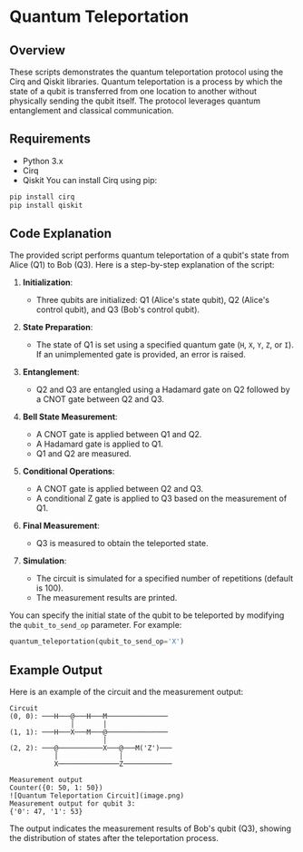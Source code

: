 # Quantum Teleportation

## Overview

These scripts demonstrates the quantum teleportation protocol using the Cirq and Qiskit libraries. Quantum teleportation is a process by which the state of a qubit is transferred from one location to another without physically sending the qubit itself. The protocol leverages quantum entanglement and classical communication.

## Requirements

- Python 3.x
- Cirq
- Qiskit
You can install Cirq using pip:

```bash
pip install cirq
pip install qiskit
```

## Code Explanation

The provided script performs quantum teleportation of a qubit's state from Alice (Q1) to Bob (Q3). Here is a step-by-step explanation of the script:

1. **Initialization**:
    - Three qubits are initialized: Q1 (Alice's state qubit), Q2 (Alice's control qubit), and Q3 (Bob's control qubit).

2. **State Preparation**:
    - The state of Q1 is set using a specified quantum gate (`H`, `X`, `Y`, `Z`, or `I`). If an unimplemented gate is provided, an error is raised.

3. **Entanglement**:
    - Q2 and Q3 are entangled using a Hadamard gate on Q2 followed by a CNOT gate between Q2 and Q3.

4. **Bell State Measurement**:
    - A CNOT gate is applied between Q1 and Q2.
    - A Hadamard gate is applied to Q1.
    - Q1 and Q2 are measured.

5. **Conditional Operations**:
    - A CNOT gate is applied between Q2 and Q3.
    - A conditional Z gate is applied to Q3 based on the measurement of Q1.

6. **Final Measurement**:
    - Q3 is measured to obtain the teleported state.

7. **Simulation**:
    - The circuit is simulated for a specified number of repetitions (default is 100).
    - The measurement results are printed.

You can specify the initial state of the qubit to be teleported by modifying the `qubit_to_send_op` parameter. For example:

```python
quantum_teleportation(qubit_to_send_op='X')
```

## Example Output

Here is an example of the circuit and the measurement output:

```
Circuit
(0, 0): ───H───@───H───M───────────────
               │       │
(1, 1): ───H───X───M───@───────────────
                       │
(2, 2): ───@───────────X───@───M('Z')───
           │               │
           X───────────────Z────────────

Measurement output
Counter({0: 50, 1: 50})
![Quantum Teleportation Circuit](image.png)
Measurement output for qubit 3:
{'0': 47, '1': 53}
```

The output indicates the measurement results of Bob's qubit (Q3), showing the distribution of states after the teleportation process.

